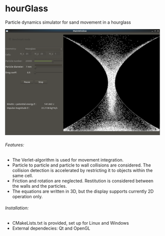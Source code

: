 # hourGlass

Particle dynamics simulator for sand movement in a hourglass


[![INSERT YOUR GRAPHIC HERE](https://github.com/zkosa/hourGlass/blob/master/img/hourGlass-2020-01-16.png)]()

###### Features:
- The Verlet-algorithm is used for movement integration. 
- Particle to particle and particle to wall collisions are considered. The collision detection is accelerated by restricting it to objects within the same cell.
- Friction and rotation are neglected. Restitution is considered between the walls and the particles.
- The equations are written in 3D, but the display supports currently 2D operation only.

###### Installation:
- CMakeLists.txt is provided, set up for Linux and Windows
- External dependecies: Qt and OpenGL
